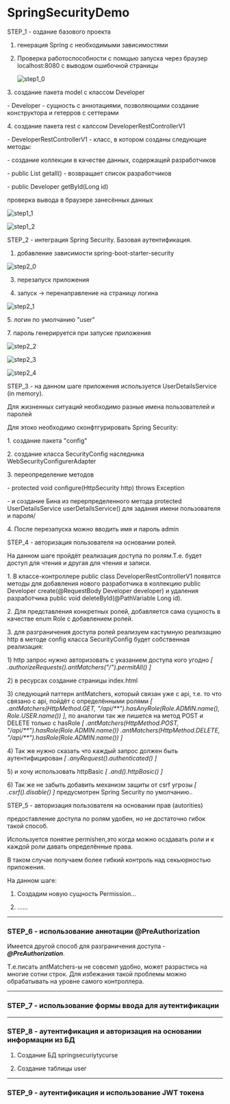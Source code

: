 # SpringSecurityDemo
STEP_1 - оздание базового проекта</p>
1. генерация Spring с необходимыми зависимостями</p>
2. Проверка работоспособности с помщью запуска через браузер localhost:8080 c выводом ошибочной страницы</p>
![step1_0](https://user-images.githubusercontent.com/61631173/132098069-64279563-8267-4138-a3e8-68ee7b2fcd41.JPG)
</p>
3. создание пакета model с классом Developer </p>
-  Developer - сущность с аннотациями, позволяющими создание конструктора и гетерров с сеттерами</p>
4. создание пакета rest с калссом DeveloperRestControllerV1</p>
- DeveloperRestControllerV1 - класс, в котором созданы следующие методы:</p>
   - создание коллекции в качестве данных, содержащей разработчиков   </p>
   - public List<Developer> getall() - возвращает список разработчиков</p>
   - public Developer getById(Long id)</p>
  проверка вывода в браузере занесённых данных</p></p>
  
  ![step1_1](https://user-images.githubusercontent.com/61631173/132098142-c079f0fe-9329-45a9-930d-7476b7a7fe1f.JPG)</p></p>
  
![step1_2](https://user-images.githubusercontent.com/61631173/132098145-3538d2b7-c588-4ed6-a749-47870f83bfca.JPG)</p>

</p>
STEP_2 - интеграция Spring Security. Базовая аутентификация.</p>

1. добавление зависимости spring-boot-starter-security</p>

![step2_0](https://user-images.githubusercontent.com/61631173/132099310-eae84745-afcd-40cb-a0ab-2d81480121d4.JPG)</p>

3. перезапуск приложения</p>
4. запуск -> перенаправление на страницу логина</p>

![step2_1](https://user-images.githubusercontent.com/61631173/132099338-2076d4bc-025b-45af-99ac-c314263f634a.JPG)
</p>
5. логин по умолчанию "user"</p>
7. пароль генерируется при запуске приложения</p>

![step2_2](https://user-images.githubusercontent.com/61631173/132099367-eedb47f4-a2f1-4945-975d-1d15f919bb2c.JPG)

![step2_3](https://user-images.githubusercontent.com/61631173/132099376-efac15bd-5ea1-46f8-842d-29e200cb78f0.JPG)

![step2_4](https://user-images.githubusercontent.com/61631173/132099379-2aac2a90-e637-4e94-9673-91c6125a974c.JPG)

</p>
STEP_3 - на данном шаге приложения используется UserDetailsService (in memory).</p>
Для жизненных ситуаций необходимо разные имена пользователей и паролей</p>
Для этоко необходимо сконфтгурировать Spring Security:</p>
1. создание пакета "config"</p>
2. создание класса SecurityConfig наследника WebSecurityConfigurerAdapter </p>
3. переопределение методов </p>
   - protected void configure(HttpSecurity http) throws Exception </p>
 - и создание Бина из перерпределенного метода protected UserDetailsService userDetailsService() для задания имени пользователя и пароля/</p>
4. После перезапуска можно вводить имя и пароль admin</p>
STEP_4 - авторизация пользователя на основании ролей.</p>
На данном шаге пройдёт реализация доступа по ролям.Т.е. будет доступ для чтения и другая для чтения и записи. </p>
1. В классе-контроллере  public class DeveloperRestControllerV1 появятся методы для добавления нового разработчика в коллекцию public Developer create(@RequestBody Developer developer) и удаления разработчика public void deleteById(@PathVariable Long id). </p>
2. Для представления конкретных ролей, добавляется сама сущность в качестве enum Role с добавлением ролей.
 </p>
3. для разграничения доступа ролей реализуем кастумную реализацию http в методе config класса SecurityConfig будет собственная реализация: </p>
1) http запрос нужно авторизовать с указанием доступа кого угодно <em>[ .authorizeRequests().antMatchers("/").permitAll() ] </em></p>
2) в ресурсах создание страницы index.html </p>
3) следующий паттерн antMatchers, который связан уже с api, т.е. то что связано с api, пойдёт с определёнными ролями <em>[ .antMatchers(HttpMethod.GET, "/api/**").hasAnyRole(Role.ADMIN.name(), Role.USER.name()) ]</em>, по аналогии так же пишется на метод POST и DELETE только с hasRole
<em>[ .antMatchers(HttpMethod.POST, "/api/**").hasRole(Role.ADMIN.name())
  .antMatchers(HttpMethod.DELETE, "/api/**").hasRole(Role.ADMIN.name()) ]</em> </p>
4) Так же нужно сказать что каждый запрос должен быть аутентифицирован <em>[ .anyRequest().authenticated() ] </em></p>
5) и хочу использовать httpBasic <em>[ .and().httpBasic() ]</em> </p>
6) Так же не забыть добавить механизм защиты от csrf угрозы <em>[ .csrf().disable() ]</em> предусмотрен Spring Security по умолчанию..</p>
STEP_5 - авторизация пользователя на основании прав (autorities)</p>

предоставление доступа по ролям удобен, но не достаточно гибок такой способ.</p>
Используется понятие permishen,это когда можно осздавать роли и к каждой роли давать определённые права.</p>
В таком случае получаем более гибкий контроль над секьюрностью приложения.</p>
На данном шаге:</p>
1. Создадим новую сущность Permission...</p>
2. ......

_ _ _ _ _ _ _ _ _ 

### STEP_6 - использование аннотации @PreAuthorization</p>
Имеется другой способ для разграничения доступа - <em><strong>@PreAuthorization</strong></em>.</p>
Т.е.писать antMatchers-ы не совсемп удобно, может разрастись на многие сотни строк. Для избежания такой проблемы можно обрабатывать на уровне самого контроллера.</p></p>

_ _ _ _ _ _ _ 
### STEP_7 - использование формы ввода для аутентификации</p>
_ _ _ _ _ 
### STEP_8 - аутентификация и авторизация на основании информации из БД</p>
1. Создание БД springsecuriytycurse</p>
2. Создание таблицы user</p></p></p></p></p>

_ _ _ _ _ _ _ _ _ _ _
### STEP_9 - аутентификация и использование JWT токена</p>
